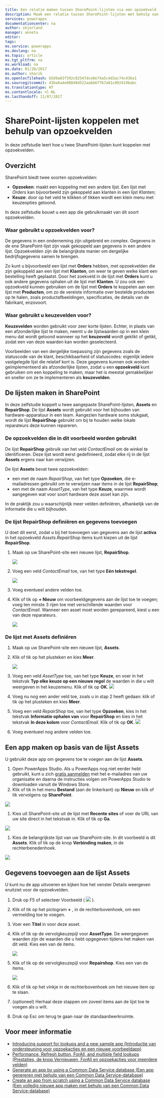 ```yaml
---
title: Een relatie maken tussen SharePoint-lijsten via een opzoekveld | Microsoft Docs
description: Maak een relatie tussen SharePoint-lijsten met behulp van een opzoekveld.
services: powerapps
documentationcenter: na
author: skjerland
manager: anneta
editor: 
tags: 
ms.service: powerapps
ms.devlang: na
ms.topic: article
ms.tgt_pltfrm: na
ms.workload: na
ms.date: 01/20/2017
ms.author: sharik
ms.openlocfilehash: b589a03f592c02547dce0e74a5c4d3ac74c436a1
ms.sourcegitcommit: 43be6a4e08849d522aabb6f767a81c092419babc
ms.translationtype: HT
ms.contentlocale: nl-NL
ms.lasthandoff: 11/07/2017
---
```

# <a name="how-to-link-sharepoint-lists-using-lookup-fields"></a>SharePoint-lijsten koppelen met behulp van opzoekvelden
In deze zelfstudie leert hoe u twee SharePoint-lijsten kunt koppelen met opzoekvelden.

## <a name="overview"></a>Overzicht
SharePoint biedt twee soorten opzoekvelden:

* **Opzoeken**: maakt een koppeling met een andere lijst. Een lijst met *Orders* kan bijvoorbeeld zijn gekoppeld aan klanten in een lijst *Klanten*;
* **Keuze**: door op het veld te klikken of tikken wordt een klein menu met keuzeopties getoond.

In deze zelfstudie bouwt u een app die gebruikmaakt van dit soort opzoekvelden.

### <a name="what-do-you-use-lookup-fields-for"></a>Waar gebruikt u opzoekvelden voor?
De gegevens in een onderneming zijn uitgebreid en complex. Gegevens in de ene SharePoint-lijst zijn vaak gekoppeld aan gegevens in een andere lijst. Opzoekvelden zijn de belangrijkste manier om dergelijke bedrijfsgegevens samen te brengen.

Zo kunt u bijvoorbeeld een lijst met **Orders** hebben, met opzoekvelden die zijn gekoppeld aan een lijst met **Klanten**, om weer te geven welke klant een bestelling heeft geplaatst. Door het zoekveld in de lijst met **Orders** kunt u ook andere gegevens ophalen uit de lijst met **Klanten**. U zou ook een opzoekveld kunnen gebruiken om de lijst met **Orders** te koppelen aan een lijst met **Producten**, om zo de vereiste informatie over bestelde producten op te halen, zoals productafbeeldingen, specificaties, de details van de fabrikant, enzovoort.

### <a name="what-are-choice-fields-used-for"></a>Waar gebruikt u keuzevelden voor?
**Keuzevelden** worden gebruikt voor zeer korte lijsten. Echter, in plaats van een afzonderlijke lijst te maken, neemt u de lijstwaarden op in een klein menu dat wordt getoond wanneer op het **keuzeveld** wordt geklikt of getikt, zodat een van deze waarden kan worden geselecteerd.

Voorbeelden van een dergelijke toepassing zijn gegevens zoals de statuscode van de klant, beschikbaarheid of statuscodes: eigenlijk iedere vastgelegde lijst die relatief kort is. Deze gegevens kunnen ook worden geïmplementeerd als afzonderlijke lijsten, zodat u een **opzoekveld** kunt gebruiken om een koppeling te maken, maar het is meestal gemakkelijker en sneller om ze te implementeren als **keuzevelden**.

## <a name="create-the-lists-in-sharepoint"></a>De lijsten maken in SharePoint
In deze zelfstudie koppelt u twee aangepaste SharePoint-lijsten, **Assets** en **RepairShop**. De lijst **Assets** wordt gebruikt voor het bijhouden van hardware-apparatuur in een team. Aangezien hardware soms stukgaat, wordt de lijst **RepairShop** gebruikt om bij te houden welke lokale reparateurs deze kunnen repareren.

### <a name="the-lookup-fields-used-in-this-example"></a>De opzoekvelden die in dit voorbeeld worden gebruikt
De lijst **RepairShop** gebruik van het veld *ContactEmail* om de winkel te identificeren. Deze lijst wordt eerst gedefinieerd, zodat elke rij in de lijst **Assets** ergens naar kan verwijzen.

De lijst **Assets** bevat twee opzoekvelden:

* een met de naam *RepairShop*, van het type **Opzoeken**, die e-mailadressen gebruikt om te verwijzen naar items in de lijst **RepairShop**;
* een met de naam *AssetType*, van het type **Keuze**, waarmee wordt aangegeven wat voor soort hardware deze asset kan zijn.

In de praktijk zou u waarschijnlijk meer velden definiëren, afhankelijk van de informatie die u wilt bijhouden.

### <a name="define-the-repairshop-list-and-add-data"></a>De lijst RepairShop definiëren en gegevens toevoegen
U doet dit eerst, zodat u bij het toevoegen van gegevens aan de lijst **activa** in het opzoekveld *Assets.RepairShop* items kunt kiezen uit de lijst **RepairShop**.

1. Maak op uw SharePoint-site een nieuwe lijst, **RepairShop**.
   
    ![](./media/sharepoint-lookup-fields/new-list.png)
2. Voeg een veld *ContactEmail* toe, van het type **Eén tekstregel**.
   
    ![](./media/sharepoint-lookup-fields/add-email-field.png)
3. Voeg eventueel andere velden toe.
4. Klik of tik op **+ Nieuw** om voorbeeldgegevens aan de lijst toe te voegen; voeg ten minste 3 rijen toe met verschillende waarden voor *ContactEmail*. Wanneer een asset moet worden gerepareerd, kiest u een van deze reparateurs.
   
    ![](./media/sharepoint-lookup-fields/add-repair-shops.png)

### <a name="define-the-assets-list"></a>De lijst met Assets definiëren
1. Maak op uw SharePoint-site een nieuwe lijst, **Assets**.
2. Klik of tik op het plusteken en kies **Meer**.
   
    ![](./media/sharepoint-lookup-fields/choose-more-type.png)
3. Voeg een veld *AssetType* toe, van het type **Keuze**, en voer in het tekstvak **Typ elke keuze op een nieuwe regel** de waarden in die u wilt weergeven in het keuzemenu. Klik of tik op **OK**.
   ![](./media/sharepoint-lookup-fields/define-choice-column.png)
4. Voeg nu nog een ander veld toe, zoals u in stap 2 heeft gedaan: klik of tik op het plusteken en kies **Meer**.
5. Voeg een veld *RepairShop* toe, van het type **Opzoeken**, kies in het tekstvak **Informatie ophalen van** voor **RepairShop** en kies in het tekstvak **In deze kolom** voor *ContactEmail*. Klik of tik op **OK**.
   ![](./media/sharepoint-lookup-fields/setup-lookup-column.png)
6. Voeg eventueel nog andere velden toe.

## <a name="create-an-app-from-the-assets-list"></a>Een app maken op basis van de lijst Assets
U gebruikt deze app om gegevens toe te voegen aan de lijst **Assets**.

1. Open PowerApps Studio. Als u PowerApps nog niet eerder hebt gebruikt, kunt u zich [gratis aanmelden](https://powerapps.microsoft.com) met het e-mailadres van uw organisatie en daarna de instructies volgen om PowerApps Studio te downloaden vanuit de Windows Store.
2. Klik of tik in het menu **Bestand** (aan de linkerkant) op **Nieuw** en klik of tik vervolgens op **SharePoint**.

![](./media/sharepoint-lookup-fields/create-app.png)

1. Kies uit SharePoint-site uit de lijst met **Recente sites** of voer de URL van uw site direct in het tekstvak in. Klik of tik op **Ga**.

![](./media/sharepoint-lookup-fields/choose-sharepoint-site.png)

1. Kies de belangrijkste lijst van uw SharePoint-site. In dit voorbeeld is dit **Assets**. Klik of tik op de knop **Verbinding maken**, in de rechterbenedenhoek.

![](./media/sharepoint-lookup-fields/choose-main-list.png)

## <a name="add-data-to-the-assets-list"></a>Gegevens toevoegen aan de lijst Assets
U kunt nu de app uitvoeren en kijken hoe het venster Details weergeven eruitziet voor de opzoekvelden.

1. Druk op F5 of selecteer Voorbeeld ( ![](./media/sharepoint-lookup-fields/preview.png) ).
2. Klik of tik op het pictogram  **+** , in de rechterbovenhoek, om een vermelding toe te voegen.
3. Voer een **Titel** in voor deze asset.
4. Klik of tik op de vervolgkeuzepijl voor **AssetType**. De weergegeven waarden zijn de waarden die u hebt opgegeven tijdens het maken van dit veld. Kies een van de items.
   
    ![](./media/sharepoint-lookup-fields/fill-asset-type-3.png)
5. Klik of tik op de vervolgkeuzepijl voor **Repairshop**. Kies een van de items.
   
    ![](./media/sharepoint-lookup-fields/fill-repair-shop-3.png)
6. Klik of tik op het vinkje in de rechterbovenhoek om het nieuwe item op te slaan.
7. (optioneel) Herhaal deze stappen om zoveel items aan de lijst toe te voegen als u wilt.
8. Druk op Esc om terug te gaan naar de standaardwerkruimte.

## <a name="for-more-information"></a>Voor meer informatie
* [Introducing support for lookups and a new sample app (Introductie van ondersteuning voor opzoekacties en een nieuwe voorbeeldapp)](https://powerapps.microsoft.com/blog/support-for-lookups/)
* [Performance, Refresh button, ForAll, and multiple field lookups (Prestaties, de knop Vernieuwen, ForAll en opzoekacties voor meerdere velden)](https://powerapps.microsoft.com/blog/performance-refresh-forall-multiple-field-lookups-531/)
* [Generate an app by using a Common Data Service database (Een app genereren met behulp van een Common Data Service-database)](data-platform-create-app.md)
* [Create an app from scratch using a Common Data Service database (Een volledig nieuwe app maken met behulp van een Common Data Service-database)](data-platform-create-app-scratch.md)

